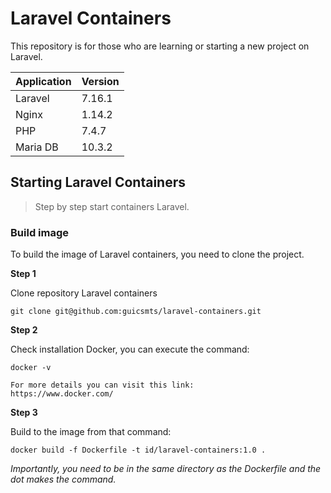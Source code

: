 # Laravel Containers
This repository is for those who are learning or starting a new project on Laravel.

 Application | Version 
|---|---
 Laravel | 7.16.1
 Nginx | 1.14.2
 PHP | 7.4.7
 Maria DB | 10.3.2

## Starting Laravel Containers
>Step by step start containers Laravel.

### Build image
To build the image of Laravel containers, you need to clone the project.

**Step 1** 

Clone repository Laravel containers

```
git clone git@github.com:guicsmts/laravel-containers.git
```
**Step 2**

Check installation Docker, you can execute the command:

```
docker -v
````
```
For more details you can visit this link:
https://www.docker.com/
```
**Step 3**

Build to the image from that command:

```
docker build -f Dockerfile -t id/laravel-containers:1.0 . 
````

*Importantly, you need to be in the same directory as the Dockerfile and the dot makes the command.*






 